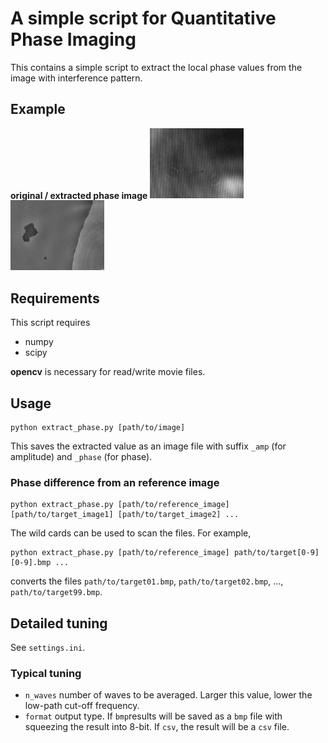 # A simple script for Quantitative Phase Imaging

This contains a simple script to extract the local phase values from the image with interference pattern.

## Example

**original / extracted phase image**
<img src="data/step.bmp" alt="original" width="150">
<img src="data/step_phase.bmp" alt="phase" width="150">

## Requirements

This script requires

+ numpy
+ scipy

**opencv** is necessary for read/write movie files.


## Usage

```
python extract_phase.py [path/to/image]
```

This saves the extracted value as an image file with suffix `_amp` (for amplitude) and `_phase` (for phase).

### Phase difference from an reference image

```
python extract_phase.py [path/to/reference_image] [path/to/target_image1] [path/to/target_image2] ...
```

The wild cards can be used to scan the files. For example,
```
python extract_phase.py [path/to/reference_image] path/to/target[0-9][0-9].bmp ...
```
converts the files `path/to/target01.bmp`, `path/to/target02.bmp`, ..., `path/to/target99.bmp`.

## Detailed tuning

See `settings.ini`.

### Typical tuning

- `n_waves` number of waves to be averaged. Larger this value, lower the low-path cut-off frequency.
- `format` output type. If `bmp`results will be saved as a `bmp` file with squeezing the result into 8-bit. If `csv`, the result will be a `csv` file.
